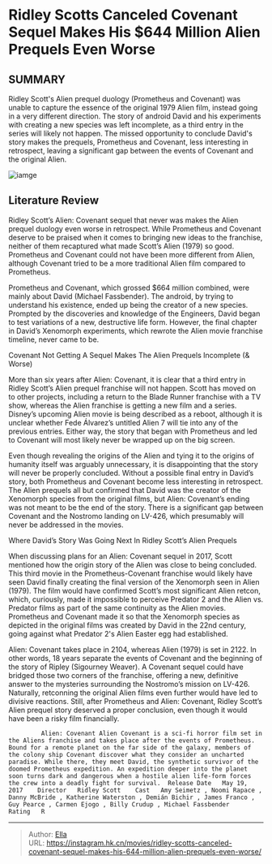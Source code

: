 # Ridley Scotts Canceled Covenant Sequel Makes His $644 Million Alien Prequels Even Worse


## SUMMARY 



  Ridley Scott&#39;s Alien prequel duology (Prometheus and Covenant) was unable to capture the essence of the original 1979 Alien film, instead going in a very different direction.   The story of android David and his experiments with creating a new species was left incomplete, as a third entry in the series will likely not happen.   The missed opportunity to conclude David&#39;s story makes the prequels, Prometheus and Covenant, less interesting in retrospect, leaving a significant gap between the events of Covenant and the original Alien.  

![iamge](https://static1.srcdn.com/wordpress/wp-content/uploads/2023/12/alien-covenant-sequel-ridley-scott-plans-david-xenomorph.jpg)

## Literature Review



Ridley Scott’s Alien: Covenant sequel that never was makes the Alien prequel duology even worse in retrospect. While Prometheus and Covenant deserve to be praised when it comes to bringing new ideas to the franchise, neither of them recaptured what made Scott’s Alien (1979) so good. Prometheus and Covenant could not have been more different from Alien, although Covenant tried to be a more traditional Alien film compared to Prometheus​​​​​.




Prometheus and Covenant, which grossed $664 million combined, were mainly about David (Michael Fassbender). The android, by trying to understand his existence, ended up being the creator of a new species. Prompted by the discoveries and knowledge of the Engineers, David began to test variations of a new, destructive life form. However, the final chapter in David’s Xenomorph experiments, which rewrote the Alien movie franchise timeline, never came to be.


 Covenant Not Getting A Sequel Makes The Alien Prequels Incomplete (&amp; Worse) 
          

More than six years after Alien: Covenant, it is clear that a third entry in Ridley Scott’s Alien prequel franchise will not happen. Scott has moved on to other projects, including a return to the Blade Runner franchise with a TV show, whereas the Alien franchise is getting a new film and a series. Disney’s upcoming Alien movie is being described as a reboot, although it is unclear whether Fede Álvarez’s untitled Alien 7 will tie into any of the previous entries. Either way, the story that began with Prometheus and led to Covenant will most likely never be wrapped up on the big screen.




Even though revealing the origins of the Alien and tying it to the origins of humanity itself was arguably unnecessary, it is disappointing that the story will never be properly concluded. Without a possible final entry in David’s story, both Prometheus and Covenant become less interesting in retrospect. The Alien prequels all but confirmed that David was the creator of the Xenomorph species from the original films, but Alien: Covenant’s ending was not meant to be the end of the story. There is a significant gap between Covenant and the Nostromo landing on LV-426, which presumably will never be addressed in the movies.



 Where David’s Story Was Going Next In Ridley Scott’s Alien Prequels 
          

When discussing plans for an Alien: Covenant sequel in 2017, Scott mentioned how the origin story of the Alien was close to being concluded. This third movie in the Prometheus-Covenant franchise would likely have seen David finally creating the final version of the Xenomorph seen in Alien (1979). The film would have confirmed Scott’s most significant Alien retcon, which, curiously, made it impossible to perceive Predator 2 and the Alien vs. Predator films as part of the same continuity as the Alien movies. Prometheus and Covenant made it so that the Xenomorph species as depicted in the original films was created by David in the 22nd century, going against what Predator 2&#39;s Alien Easter egg had established.




Alien: Covenant takes place in 2104, whereas Alien (1979) is set in 2122. In other words, 18 years separate the events of Covenant and the beginning of the story of Ripley (Sigourney Weaver). A Covenant sequel could have bridged those two corners of the franchise, offering a new, definitive answer to the mysteries surrounding the Nostromo’s mission on LV-426. Naturally, retconning the original Alien films even further would have led to divisive reactions. Still, after Prometheus and Alien: Covenant, Ridley Scott’s Alien prequel story deserved a proper conclusion, even though it would have been a risky film financially.

             Alien: Covenant Alien Covenant is a sci-fi horror film set in the Aliens franchise and takes place after the events of Prometheus. Bound for a remote planet on the far side of the galaxy, members of the colony ship Covenant discover what they consider an uncharted paradise. While there, they meet David, the synthetic survivor of the doomed Prometheus expedition. An expedition deeper into the planet soon turns dark and dangerous when a hostile alien life-form forces the crew into a deadly fight for survival.  Release Date   May 19, 2017    Director   Ridley Scott    Cast   Amy Seimetz , Noomi Rapace , Danny McBride , Katherine Waterston , Demián Bichir , James Franco , Guy Pearce , Carmen Ejogo , Billy Crudup , Michael Fassbender    Rating   R       


---

> Author: [Ella](https://instagram.hk.cn/)  
> URL: https://instagram.hk.cn/movies/ridley-scotts-canceled-covenant-sequel-makes-his-644-million-alien-prequels-even-worse/  

